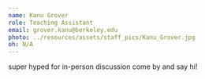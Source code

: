```yaml
---
name: Kanu Grover
role: Teaching Assistant
email: grover.kanu@berkeley.edu
photo: ../resources/assets/staff_pics/Kanu_Grover.jpg
oh: N/A 
---
```

super hyped for in-person discussion come by and say hi!
